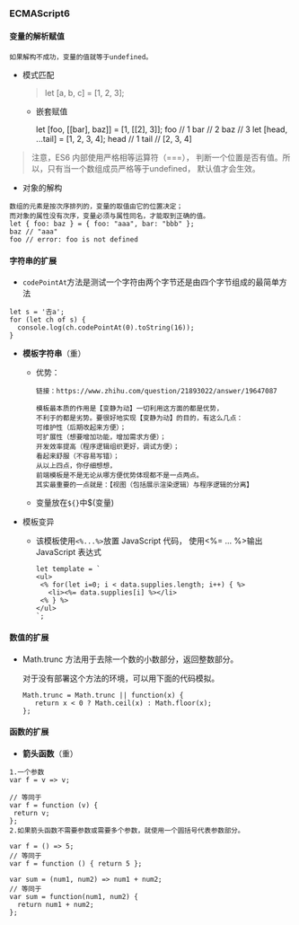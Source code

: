###  ECMAScript6
 #### 变量的解析赋值 
 `如果解构不成功，变量的值就等于undefined。` 
   * 模式匹配 
     > let [a, b, c] = [1, 2, 3];
      * 嵌套赋值
      
      
         let [foo, [[bar], baz]] = [1, [[2], 3]];
         foo // 1
         bar // 2
         baz // 3
         let [head, ...tail] = [1, 2, 3, 4];
         head // 1
         tail // [2, 3, 4]
   > 注意，ES6 内部使用严格相等运算符（===），
   判断一个位置是否有值。所以，只有当一个数组成员严格等于undefined，
   默认值才会生效。
   
   * 对象的解构
         
    数组的元素是按次序排列的，变量的取值由它的位置决定；
    而对象的属性没有次序，变量必须与属性同名，才能取到正确的值。
    let { foo: baz } = { foo: "aaa", bar: "bbb" };
    baz // "aaa"
    foo // error: foo is not defined
    
 #### 字符串的扩展
   * `codePointAt`方法是测试一个字符由两个字节还是由四个字节组成的最简单方法
   
    let s = '𠮷a';
    for (let ch of s) {
      console.log(ch.codePointAt(0).toString(16));
    }
   * **模板字符串**（重）
      * 优势：
      
        `链接：https://www.zhihu.com/question/21893022/answer/19647087`
        
            模板最本质的作用是【变静为动】一切利用这方面的都是优势，
            不利于的都是劣势。要很好地实现【变静为动】的目的，有这么几点：
            可维护性（后期改起来方便）；
            可扩展性（想要增加功能，增加需求方便）；
            开发效率提高（程序逻辑组织更好，调试方便）；
            看起来舒服（不容易写错）；
            从以上四点，你仔细想想，
            前端模板是不是无论从哪方便优势体现都不是一点两点。
            其实最重要的一点就是：【视图（包括展示渲染逻辑）与程序逻辑的分离】
       * 变量放在`${}`中$(变量)
   * 模板变异
   
       * 该模板使用`<%...%>`放置 JavaScript 代码，
       使用<%= ... %>输出 JavaScript 表达式
       
             let template = `
             <ul>
              <% for(let i=0; i < data.supplies.length; i++) { %>
                <li><%= data.supplies[i] %></li>
              <% } %>
             </ul>
             `;
 #### 数值的扩展 
   * Math.trunc 方法用于去除一个数的小数部分，返回整数部分。
        
        对于没有部署这个方法的环境，可以用下面的代码模拟。

         Math.trunc = Math.trunc || function(x) {
            return x < 0 ? Math.ceil(x) : Math.floor(x);
         };
 #### 函数的扩展
   * **箭头函数**（重） 
   
    1.一个参数
    var f = v => v;
   
    // 等同于
    var f = function (v) {
     return v;
    };
    2.如果箭头函数不需要参数或需要多个参数，就使用一个圆括号代表参数部分。
    
    var f = () => 5;
    // 等同于
    var f = function () { return 5 };
    
    var sum = (num1, num2) => num1 + num2;
    // 等同于
    var sum = function(num1, num2) {
      return num1 + num2;
    };
 